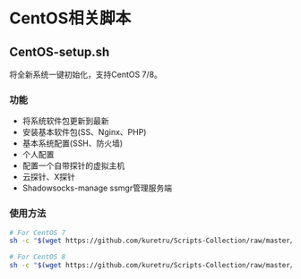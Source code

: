 # CentOS相关脚本

## CentOS-setup.sh

将全新系统一键初始化，支持CentOS 7/8。

### 功能

* 将系统软件包更新到最新
* 安装基本软件包(SS、Nginx、PHP)
* 基本系统配置(SSH、防火墙)
* 个人配置
* 配置一个自带探针的虚拟主机
* 云探针、X探针
* Shadowsocks-manage ssmgr管理服务端

### 使用方法

```bash
# For CentOS 7
sh -c "$(wget https://github.com/kuretru/Scripts-Collection/raw/master/CentOS/CentOS7-setup.sh -O -)"

# For CentOS 8
sh -c "$(wget https://github.com/kuretru/Scripts-Collection/raw/master/CentOS/CentOS8-setup.sh -O -)"
```
